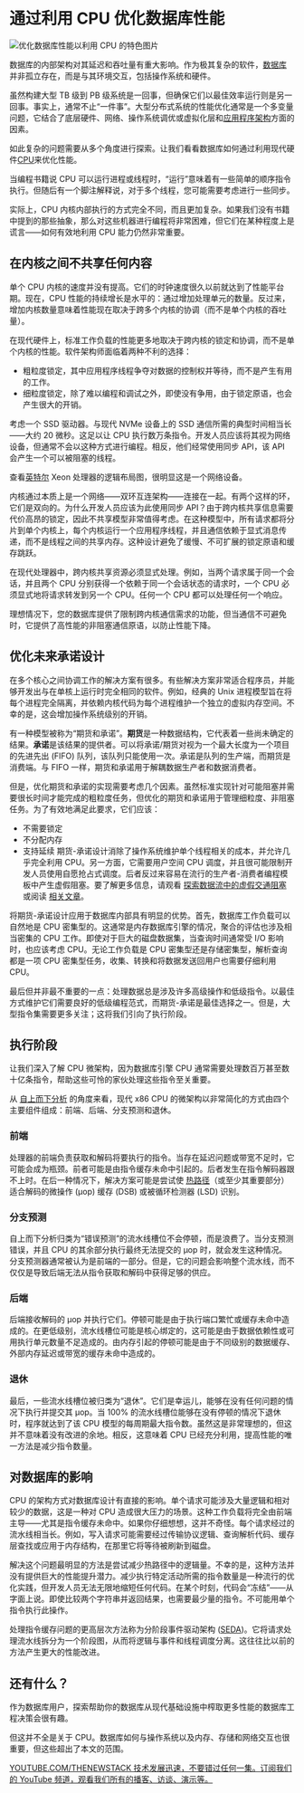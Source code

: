 # 通过利用 CPU 优化数据库性能

![优化数据库性能以利用 CPU 的特色图片](https://cdn.thenewstack.io/media/2024/10/88d35569-optimizedatabaseperformancecpu-1024x576.jpg)

数据库的内部架构对其延迟和吞吐量有重大影响。作为极其复杂的软件，[数据库](https://thenewstack.io/databases/) 并非孤立存在，而是与其环境交互，包括操作系统和硬件。

虽然构建大型 TB 级到 PB 级系统是一回事，但确保它们以最佳效率运行则是另一回事。事实上，通常不止“一件事”。大型分布式系统的性能优化通常是一个多变量问题，它结合了底层硬件、网络、操作系统调优或虚拟化层和[应用程序架构](https://roadmap.sh/software-design-architecture)方面的因素。

如此复杂的问题需要从多个角度进行探索。让我们看看数据库如何通过利用现代硬件[CPU](https://thenewstack.io/the-hobbyists-who-build-their-own-cpus/)来优化性能。

当编程书籍说 CPU 可以运行进程或线程时，“运行”意味着有一些简单的顺序指令执行。但随后有一个脚注解释说，对于多个线程，您可能需要考虑进行一些同步。

实际上，CPU 内核内部执行的方式完全不同，而且更加复杂。如果我们没有书籍中提到的那些抽象，那么对这些机器进行编程将非常困难，但它们在某种程度上是谎言——如何有效地利用 CPU 能力仍然非常重要。

## 在内核之间不共享任何内容

单个 CPU 内核的速度并没有提高。它们的时钟速度很久以前就达到了性能平台期。现在，CPU 性能的持续增长是水平的：通过增加处理单元的数量。反过来，增加内核数量意味着性能现在取决于跨多个内核的协调（而不是单个内核的吞吐量）。

在现代硬件上，标准工作负载的性能更多地取决于跨内核的锁定和协调，而不是单个内核的性能。软件架构师面临着两种不利的选择：

- 粗粒度锁定，其中应用程序线程争夺对数据的控制权并等待，而不是产生有用的工作。
- 细粒度锁定，除了难以编程和调试之外，即使没有争用，由于锁定原语，也会产生很大的开销。

考虑一个 SSD 驱动器。与现代 NVMe 设备上的 SSD 通信所需的典型时间相当长——大约 20 微秒。这足以让 CPU 执行数万条指令。开发人员应该将其视为网络设备，但通常不会以这种方式进行编程。相反，他们经常使用同步 API，该 API 会产生一个可以被阻塞的线程。

查看[英特尔](https://www.intel.com/content/www/us/en/now/data-centric/overview.html?utm_content=inline+mention) Xeon 处理器的逻辑布局图，很明显这是一个网络设备。

内核通过本质上是一个网络——双环互连架构——连接在一起。有两个这样的环，它们是双向的。为什么开发人员应该为此使用同步 API？由于跨内核共享信息需要代价高昂的锁定，因此不共享模型非常值得考虑。在这种模型中，所有请求都将分片到单个内核上，每个内核运行一个应用程序线程，并且通信依赖于显式消息传递，而不是线程之间的共享内存。这种设计避免了缓慢、不可扩展的锁定原语和缓存跳跃。

在现代处理器中，跨内核共享资源必须显式处理。例如，当两个请求属于同一个会话，并且两个 CPU 分别获得一个依赖于同一个会话状态的请求时，一个 CPU 必须显式地将请求转发到另一个 CPU。任何一个 CPU 都可以处理任何一个响应。

理想情况下，您的数据库提供了限制跨内核通信需求的功能，但当通信不可避免时，它提供了高性能的非阻塞通信原语，以防止性能下降。

## 优化未来承诺设计
在多个核心之间协调工作的解决方案有很多。有些解决方案非常适合程序员，并能够开发出与在单核上运行时完全相同的软件。例如，经典的 Unix 进程模型旨在将每个进程完全隔离，并依赖内核代码为每个进程维护一个独立的虚拟内存空间。不幸的是，这会增加操作系统级别的开销。

有一种模型被称为“期货和承诺”。**期货**是一种数据结构，它代表着一些尚未确定的结果。**承诺**是该结果的提供者。可以将承诺/期货对视为一个最大长度为一个项目的先进先出 (FIFO) 队列，该队列只能使用一次。承诺是队列的生产端，而期货是消费端。与 FIFO 一样，期货和承诺用于解耦数据生产者和数据消费者。

但是，优化期货和承诺的实现需要考虑几个因素。虽然标准实现针对可能阻塞并需要很长时间才能完成的粗粒度任务，但优化的期货和承诺用于管理细粒度、非阻塞任务。为了有效地满足此要求，它们应该：

- 不需要锁定
- 不分配内存
- 支持延续
期货-承诺设计消除了操作系统维护单个线程相关的成本，并允许几乎完全利用 CPU。另一方面，它需要用户空间 CPU 调度，并且很可能限制开发人员使用自愿抢占式调度。后者反过来容易在流行的生产者-消费者编程模板中产生虚假阻塞。要了解更多信息，请观看 [探索数据流中的虚假交通阻塞](https://www.youtube.com/watch?v=IXS_Afb6Y4o) 或阅读 [相关文章](https://www.scylladb.com/2022/04/19/exploring-phantom-jams-in-your-data-flow/)。

将期货-承诺设计应用于数据库内部具有明显的优势。首先，数据库工作负载可以自然地是 CPU 密集型的。这通常是内存数据库引擎的情况，聚合的评估也涉及相当密集的 CPU 工作。即使对于巨大的磁盘数据集，当查询时间通常受 I/O 影响时，也应该考虑 CPU。无论工作负载是 CPU 密集型还是存储密集型，解析查询都是一项 CPU 密集型任务，收集、转换和将数据发送回用户也需要仔细利用 CPU。

最后但并非最不重要的一点：处理数据总是涉及许多高级操作和低级指令。以最佳方式维护它们需要良好的低级编程范式，而期货-承诺是最佳选择之一。但是，大型指令集需要更多关注；这将我们引向了执行阶段。

## 执行阶段
让我们深入了解 CPU 微架构，因为数据库引擎 CPU 通常需要处理数百万甚至数十亿条指令，帮助这些可怜的家伙处理这些指令至关重要。

从 [自上而下分析](https://perf.wiki.kernel.org/index.php/Top-Down_Analysis) 的角度来看，现代 x86 CPU 的微架构以非常简化的方式由四个主要组件组成：前端、后端、分支预测和退休。

### 前端
处理器的前端负责获取和解码将要执行的指令。当存在延迟问题或带宽不足时，它可能会成为瓶颈。前者可能是由指令缓存未命中引起的。后者发生在指令解码器跟不上时。在后一种情况下，解决方案可能是尝试使 [热路径](https://en.wiktionary.org/wiki/hotpath)（或至少其重要部分）适合解码的微操作 (µop) 缓存 (DSB) 或被循环检测器 (LSD) 识别。

### 分支预测
自上而下分析归类为“错误预测”的流水线槽位不会停顿，而是浪费了。当分支预测错误，并且 CPU 的其余部分执行最终无法提交的 µop 时，就会发生这种情况。分支预测器通常被认为是前端的一部分。但是，它的问题会影响整个流水线，而不仅仅是导致后端无法从指令获取和解码中获得足够的供应。

### 后端
后端接收解码的 µop 并执行它们。停顿可能是由于执行端口繁忙或缓存未命中造成的。在更低级别，流水线槽位可能是核心绑定的，这可能是由于数据依赖性或可用执行单元数量不足造成的。由内存引起的停顿可能是由于不同级别的数据缓存、外部内存延迟或带宽的缓存未命中造成的。

### 退休
最后，一些流水线槽位被归类为“退休”。它们是幸运儿，能够在没有任何问题的情况下执行并提交其 µop。当 100% 的流水线槽位能够在没有停顿的情况下退休时，程序就达到了该 CPU 模型的每周期最大指令数。虽然这是非常理想的，但这并不意味着没有改进的余地。相反，这意味着 CPU 已经充分利用，提高性能的唯一方法是减少指令数量。

## 对数据库的影响

CPU 的架构方式对数据库设计有直接的影响。单个请求可能涉及大量逻辑和相对较少的数据，这是一种对 CPU 造成很大压力的场景。这种工作负载将完全由前端主导——尤其是指令缓存未命中。如果你仔细想想，这并不奇怪。每个请求经过的流水线相当长。例如，写入请求可能需要经过传输协议逻辑、查询解析代码、缓存层查找或应用于内存结构，在那里它将等待被刷新到磁盘。

解决这个问题最明显的方法是尝试减少热路径中的逻辑量。不幸的是，这种方法并没有提供巨大的性能提升潜力。减少执行特定活动所需的指令数量是一种流行的优化实践，但开发人员无法无限地缩短任何代码。在某个时刻，代码会“冻结”——从字面上说。即使比较两个字符串并返回结果，也需要最少量的指令。不可能用单个指令执行此操作。

处理指令缓存问题的更高层次方法称为分阶段事件驱动架构 ([SEDA](https://en.wikipedia.org/wiki/Staged_event-driven_architecture))。它将请求处理流水线拆分为一个阶段图，从而将逻辑与事件和线程调度分离。这往往比以前的方法产生更大的性能改进。

## 还有什么？

作为数据库用户，探索帮助你的数据库从现代基础设施中榨取更多性能的数据库工程决策会很有趣。

但这并不全是关于 CPU。数据库如何与操作系统以及内存、存储和网络交互也很重要，但这些超出了本文的范围。

[YOUTUBE.COM/THENEWSTACK 技术发展迅速，不要错过任何一集。订阅我们的 YouTube 频道，观看我们所有的播客、访谈、演示等。](https://youtube.com/thenewstack?sub_confirmation=1)